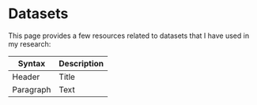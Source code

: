 # Datasets

This page provides a few resources related to datasets that I have used in my research:

| Syntax      | Description |
| ----------- | ----------- |
| Header      | Title       |
| Paragraph   | Text        |
